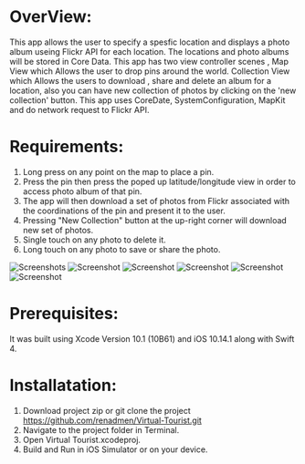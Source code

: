 
# OverView: 
This app allows the user to  specify a spesfic location and displays a photo album useing Flickr API for each location. The locations and photo albums will be stored in Core Data.
This app has  two view controller scenes , Map View which Allows the user to drop pins around the world. Collection View which Allows the users to download , share and delete an album for a location, also you can have new collection of photos by clicking on the 'new collection' button. This app uses CoreDate, SystemConfiguration, MapKit and do network request to Flickr API. 


# Requirements:

1. Long press on any point on the map to place a pin.
2. Press the pin then press the poped up latitude/longitude view in order to access photo album of that pin.
3. The app will then download a set of photos from Flickr associated with the coordinations of the pin and present it to the user.
4.  Pressing "New Collection" button at the up-right corner will download new set of photos.
5.  Single touch on any photo to delete it.
6. Long touch on any photo to save or share the photo.

![Screenshots](Screenshots/image0.PNG)
![Screenshot](Screenshots/image1.PNG)
![Screenshot](Screenshots/image2.PNG)
![Screenshot](Screenshots/image3.PNG)
![Screenshot](Screenshots/image4.PNG)
![Screenshot](Screenshots/image5.PNG)




# Prerequisites:
It was built using Xcode Version 10.1 (10B61)   and iOS 10.14.1 along with Swift 4.

# Installatation:
1. Download project zip or git clone the project https://github.com/renadmen/Virtual-Tourist.git
2. Navigate to the project folder in Terminal.
3. Open Virtual Tourist.xcodeproj.
4. Build and Run in iOS Simulator or on your device.



